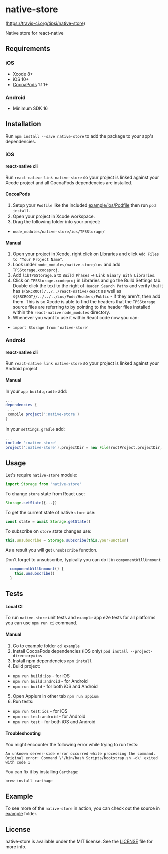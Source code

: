 # native-store

(https://travis-ci.org/tipsi/native-store)

Native store for react-native

## Requirements

### iOS

* Xcode 8+
* iOS 10+
* [CocoaPods](https://cocoapods.org) 1.1.1+

### Android

* Minimum SDK 16

## Installation

Run `npm install --save native-store` to add the package to your app's dependencies.

### iOS

#### react-native cli

Run `react-native link native-store` so your project is linked against your Xcode project and all CocoaPods dependencies are installed.

#### CocoaPods

1. Setup your `Podfile` like the included [example/ios/Podfile](example/ios/Podfile) then run `pod install`.
2. Open your project in Xcode workspace.
3. Drag the following folder into your project:
  * `node_modules/native-store/ios/TPSStorage/`

#### Manual

1. Open your project in Xcode, right click on Libraries and click `Add Files to "Your Project Name"`.
2. Look under `node_modules/native-store/ios` and add `TPSStorage.xcodeproj`.
3. Add `libTPSStorage.a` to `Build Phases` -> `Link Binary With Libraries`.
4. Click on `TPSStorage.xcodeproj` in Libraries and go the Build Settings tab. Double click the text to the right of `Header Search Paths` and verify that it has `$(SRCROOT)/../../react-native/React` as well as `${SRCROOT}/../../../ios/Pods/Headers/Public` - if they aren't, then add them. This is so Xcode is able to find the headers that the `TPSStorage` source files are referring to by pointing to the header files installed within the `react-native` `node_modules` directory.
5. Whenever you want to use it within React code now you can:
  * `import Storage from 'native-store'`

### Android

#### react-native cli

Run `react-native link native-store` so your project is linked against your Android project

#### Manual

In your `app build.gradle` add:

```gradle
...
dependencies {
 ...
 compile project(':native-store')
}
```

In your `settings.gradle` add:

```gradle
...
include ':native-store'
project(':native-store').projectDir = new File(rootProject.projectDir, '../node_modules/native-store/android')
```
## Usage

Let's require `native-store` module:

```js
import Storage from 'native-store'
```

To change `store` state from React use:

```js
Storage.setState({...})
```

To get the current state of native `store` use:

```js
const state = await Storage.getState()
```

To subscribe on `store` state changes use:

```js
this.unsubscribe = Storage.subscribe(this.yourFunction)
```
As a result you will get `unsubscribe` function.

Don't forget to unsubscribe, typically you can do it in `componentWillUnmount`

```js
  componentWillUnmount() {
    this.unsubscribe()
  }
```

## Tests

#### Local CI

To run `native-store` unit tests and `example` app e2e tests for all platforms you can use `npm run ci` command.

#### Manual

1. Go to example folder `cd example`
2. Install CocoaPods dependencies (iOS only) `pod install --project-directory=ios`
3. Install npm dependencies `npm install`
4. Build project:
  * `npm run build:ios` - for iOS
  * `npm run build:android` - for Android
  * `npm run build` - for both iOS and Android
5. Open Appium in other tab `npm run appium`
6. Run tests:
  * `npm run test:ios` - for iOS
  * `npm run test:android` - for Android
  * `npm run test` - for both iOS and Android

#### Troubleshooting

You might encounter the following error while trying to run tests:

`An unknown server-side error occurred while processing the command. Original error: Command \'/bin/bash Scripts/bootstrap.sh -d\' exited with code 1`

You can fix it by installing `Carthage`:

```bash
brew install carthage
```

## Example

To see more of the `native-store` in action, you can check out the source in [example](https://github.com/tipsi/native-store/tree/master/example) folder.

## License

native-store is available under the MIT license. See the [LICENSE](https://github.com/tipsi/native-store/tree/master/LICENSE) file for more info.
